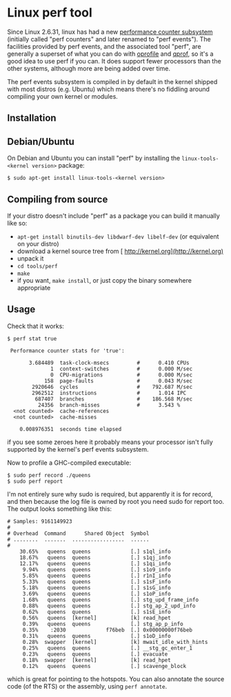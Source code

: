 # Linux perf tool


Since Linux 2.6.31, linux has had a new [ performance counter subsystem](https://perf.wiki.kernel.org/index.php/Main_Page) (initially called "perf counters" and later renamed to "perf events").  The facilities provided by perf events, and the associated tool "perf", are generally a superset of what you can do with [oprofile](debugging/low-level-profiling/oprofile) and [qprof](debugging/low-level-profiling), so it's a good idea to use perf if you can.  It does support fewer processors than the other systems, although more are being added over time.


The perf events subsystem is compiled in by default in the kernel shipped with most distros (e.g. Ubuntu) which means there's no fiddling around compiling your own kernel or modules.

## Installation

## Debian/Ubuntu


On Debian and Ubuntu you can install "perf" by installing the `linux-tools-<kernel version>` package:

```wiki
$ sudo apt-get install linux-tools-<kernel version>
```

## Compiling from source


If your distro doesn't include "perf" as a package you can build it manually like so:

- `apt-get install binutils-dev libdwarf-dev libelf-dev` (or equivalent on your distro)
- download a kernel source tree from [ http://kernel.org](http://kernel.org)
- unpack it
- `cd tools/perf`
- `make`
- if you want, `make install`, or just copy the binary somewhere appropriate

## Usage


Check that it works:

```wiki
$ perf stat true

 Performance counter stats for 'true':

       3.684489  task-clock-msecs         #      0.410 CPUs 
              1  context-switches         #      0.000 M/sec
              0  CPU-migrations           #      0.000 M/sec
            158  page-faults              #      0.043 M/sec
        2920646  cycles                   #    792.687 M/sec
        2962512  instructions             #      1.014 IPC  
         687407  branches                 #    186.568 M/sec
          24356  branch-misses            #      3.543 %    
  <not counted>  cache-references        
  <not counted>  cache-misses            

    0.008976351  seconds time elapsed
```


if you see some zeroes here it probably means your processor isn't fully supported by the kernel's perf events subsystem.


Now to profile a GHC-compiled executable:

```wiki
$ sudo perf record ./queens
$ sudo perf report
```


I'm not entirely sure why sudo is required, but apparently it is for record, and then because the log file is owned by root you need sudo for report too.  The output looks something like this:

```wiki
# Samples: 9161149923
#
# Overhead  Command      Shared Object  Symbol
# ........  .......  .................  ......
#
    30.65%   queens  queens             [.] s1ql_info
    18.67%   queens  queens             [.] s1qj_info
    12.17%   queens  queens             [.] s1qi_info
     9.94%   queens  queens             [.] s1o9_info
     5.85%   queens  queens             [.] r1nI_info
     5.33%   queens  queens             [.] s1sF_info
     5.18%   queens  queens             [.] s1sG_info
     3.69%   queens  queens             [.] s1oP_info
     1.68%   queens  queens             [.] stg_upd_frame_info
     0.88%   queens  queens             [.] stg_ap_2_upd_info
     0.62%   queens  queens             [.] s1sE_info
     0.56%   queens  [kernel]           [k] read_hpet
     0.39%   queens  queens             [.] stg_ap_p_info
     0.35%    :2030             f76beb  [.] 0x00000000f76beb
     0.31%   queens  queens             [.] s1oD_info
     0.28%  swapper  [kernel]           [k] mwait_idle_with_hints
     0.25%   queens  queens             [.] __stg_gc_enter_1
     0.23%   queens  queens             [.] evacuate
     0.18%  swapper  [kernel]           [k] read_hpet
     0.12%   queens  queens             [.] scavenge_block
```


which is great for pointing to the hotspots.  You can also annotate the source code (of the RTS) or the assembly, using `perf annotate`.
